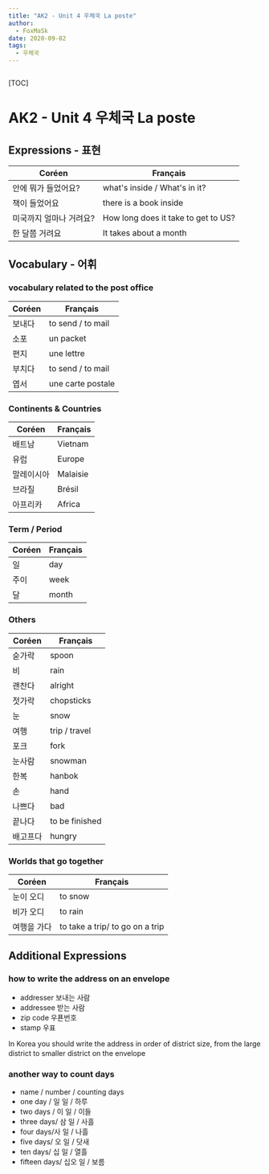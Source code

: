 ```yaml
---
title: "AK2 - Unit 4 우체국 La poste"
author:
  - FoxMaSk
date: 2020-09-02
tags: 
  - 우체국
---
```


```toc
```

[TOC]


# AK2 - Unit 4 우체국 La poste

## Expressions - 표현

| Coréen | Français                            |
| ------ | ----------------------------------- |
| 안에 뭐가 들었어요?       | what's inside / What's in it?       |
| 책이 들었어요       | there is a book inside               |
| 미국까지 얼마나 거려요?      | How long does it take to get to US? |
| 한 달쯤 거려요       | It takes about a month              |

## Vocabulary - 어휘

### vocabulary related to the post office

| Coréen | Français               |
| ------ | ---------------------- |
|    보내다    | to send / to mail      |
| 소포       | un packet       |
| 편지       | une lettre                 |
| 부치다       | to send / to mail |
| 엽서       | une carte postale      |

### Continents & Countries

| Coréen | Français               |
| ------ | ---------------------- |
| 배트남       | Vietnam      |
| 유럽       | Europe                |
| 말레이시아       | Malaisie                 |
| 브라질       | Brésil |
| 아프리카       | Africa       |


### Term / Period

| Coréen | Français               |
| ------ | ---------------------- |
| 일       | day      |
| 주이       | week                 |
| 달       | month                 |


### Others

| Coréen | Français       |
| ------ | -------------- |
|  숟가락      | spoon          |
|  비      | rain           |
|  괜찬다      | alright        |
|  젓가락      | chopsticks     |
|  눈      | snow           |
|   여행     | trip / travel  |
|  포크      | fork           |
|  눈사람      | snowman        |
|  한복      | hanbok         |
|   손     | hand           |
|  나쁘다      | bad            |
|  끝나다      | to be finished |
|  배고프다      | hungry               |


### Worlds that go together

| Coréen | Français               |
| ------ | ---------------------- |
| 눈이 오디       | to snow      |
| 비가 오디       | to rain                 |
| 여행을 가다       | to take a trip/ to go on a trip    |

## Additional Expressions

### how to write the address on an envelope

* addresser 보내는 사람
* addressee 받는 사람
* zip code 우푠번호
* stamp 우표

In Korea you should write the address in order of district size, from the large district to smaller district on the envelope ᅟ

### another way to count days
* name / number / counting days
* one day / 일 일 / 하루
* two days / 이 일 / 이들
* three days/ 삼 일 / 사흘
* four days/사 일 /  나흘
* five days/ 오 일 / 닷새
* ten days/ 십 일 / 열흘
* fifteen days/ 십오 일 /  보름

